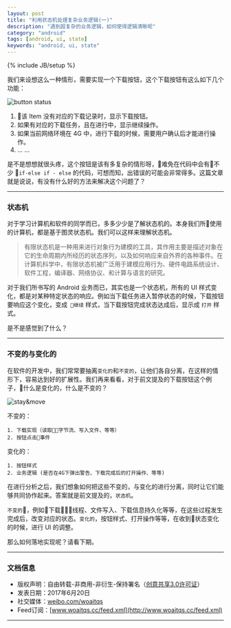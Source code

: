 ```yaml
---
layout: post
title: "利用状态机处理复杂业务逻辑(一)"
description: "遇到超复杂的业务逻辑，如何使得逻辑清晰呢"
category: "android"
tags: [android, ui, state]
keywords: "android, ui, state"
---
```

{% include JB/setup %}

我们来设想这么一种情形，需要实现一个下载按钮，这个下载按钮有这么如下几个功能：

![button status](http://o8p68x17d.bkt.clouddn.com/button-status.jpg)

1. 该 Item 没有对应的下载记录时，显示下载按钮。
2. 如果有对应的下载任务，且在进行中，显示继续操作。
3. 如果当前网络环境在 4G 中，进行下载的时候，需要用户确认后才能进行操作。
4. ... ...

是不是想想就很头疼，这个按钮是该有多复杂的情形呀，难免在代码中会有不少 `if-else if - else` 的代码，可想而知，出错误的可能会非常得多。这篇文章就是说说，有没有什么好的方法来解决这个问题了？ 

<!--break-->

-----------------

### 状态机

对于学习计算机和软件的同学而已，多多少少是了解状态机的。本身我们所使用的计算机，都是基于图灵状态机。我们可以这样来理解状态机。

> 有限状态机是一种用来进行对象行为建模的工具，其作用主要是描述对象在它的生命周期内所经历的状态序列，以及如何响应来自外界的各种事件。在计算机科学中，有限状态机被广泛用于建模应用行为、硬件电路系统设计、软件工程，编译器、网络协议、和计算与语言的研究。

对于我们所书写的 Android 业务而已，其实也是一个状态机，所有的 UI 样式变化，都是对某种特定状态的响应。例如当下载任务进入暂停状态的时候，下载按钮要响应这个变化，变成` 继续` 样式，当下载按钮完成状态达成后，显示成 `打开` 样式。

是不是感觉到了什么？

-----------------

### 不变的与变化的

在软件的开发中，我们常常要抽离`变化的`和`不变的`，让他们各自分离，在这样的情形下，容易达到好的扩展性。我们再来看看，对于前文提及的下载按钮这个例子，什么是变化的，什么是不变的？

![stay&move](http://o8p68x17d.bkt.clouddn.com/stay_move.jpg)

不变的：

    1. 下载实现（读取字节流、写入文件、等等）
    2. 按钮点击事件

变化的：

    1. 按钮样式
    2. 业务逻辑 (是否在4G下弹出警告、下载完成后的打开操作、等等)

在进行分析之后，我们想象如何把这些不变的，与变化的进行分离，同时让它们能够共同协作起来。答案就是前文提及的，`状态机`。

`不变的`，例如下载线程、文件写入、下载信息持久化等等，在这些过程发生完成后，改变对应的状态。`变化的`，按钮样式、打开操作等等，在收到状态变化的时候，进行 UI 的调整。

那么如何落地实现呢？请看下期。

-----------------

### 文档信息

* 版权声明：自由转载-非商用-非衍生-保持署名（[创意共享3.0许可证](http://creativecommons.org/licenses/by-nc-nd/3.0/deed.zh)）
* 发表日期：2017年6月20日
* 社交媒体：[weibo.com/woaitqs](http://weibo.com/woaitqs)
* Feed订阅：[www.woaitqs.cc/feed.xml](http://www.woaitqs.cc/feed.xml)

-----------------